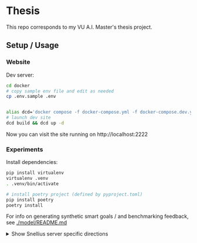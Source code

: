 # Thesis

This repo corresponds to my VU A.I. Master's thesis project.

## Setup / Usage

### Website

Dev server:

````bash
cd docker
# copy sample env file and edit as needed
cp .env.sample .env


alias dcd='docker compose -f docker-compose.yml -f docker-compose.dev.yml'
# launch dev site
dcd build && dcd up -d
````

Now you can visit the site running on http://localhost:2222

### Experiments
Install dependencies:
````bash
pip install virtualenv
virtualenv .venv
. .venv/bin/activate

# install poetry project (defined by pyproject.toml)
pip install poetry
poetry install
````

For info on generating synthetic smart goals / and benchmarking feedback, see [./model/README.md](./model/README.md)


<details>
<summary>Show Snellius server specific directions</summary>
Note for the commands below, if you're not running on a [slurm server](https://slurm.schedmd.com/overview.html) then use `bash` in place of `sbatch`


````bash
# create conda environment
# (if already existing, the environment is updated to be consistent with ./environment.yml)
sbatch jobs/install_env.yml

# now you can activate the conda environment:
source activate thesis
# or if on slurm:
source activate_env.sh

# not currently working:
# launch jupyter notebook server (useful on slurm)
sbatch jobs/launch_jupyter.job
````
</details>
